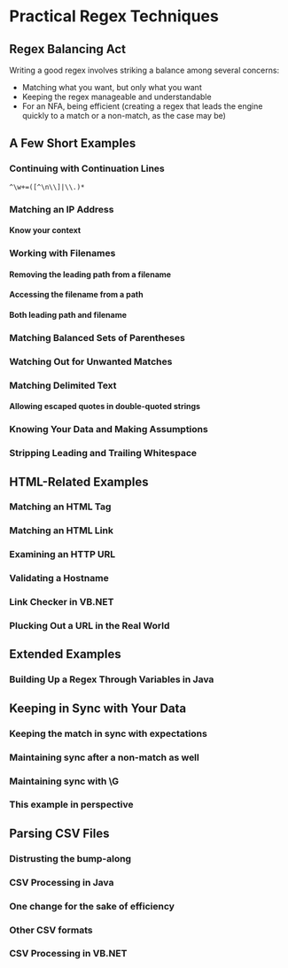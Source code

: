# Practical Regex Techniques

## Regex Balancing Act

Writing a good regex involves striking a balance among several concerns:

- Matching what you want, but only what you want
- Keeping the regex manageable and understandable
- For an NFA, being efficient (creating a regex that leads the engine quickly to a match or a non-match, as the case may be)

## A Few Short Examples
### Continuing with Continuation Lines

`^\w+=([^\n\\]|\\.)*`

### Matching an IP Address

#### Know your context

### Working with Filenames

#### Removing the leading path from a filename


#### Accessing the filename from a path

#### Both leading path and filename

### Matching Balanced Sets of Parentheses

### Watching Out for Unwanted Matches

### Matching Delimited Text

#### Allowing escaped quotes in double-quoted strings

### Knowing Your Data and Making Assumptions

### Stripping Leading and Trailing Whitespace

## HTML-Related Examples

### Matching an HTML Tag

### Matching an HTML Link

### Examining an HTTP URL 

### Validating a Hostname

### Link Checker in VB.NET

### Plucking Out a URL in the Real World

## Extended Examples

### Building Up a Regex Through Variables in Java

## Keeping in Sync with Your Data

### Keeping the match in sync with expectations

### Maintaining sync after a non-match as well

### Maintaining sync with \G

### This example in perspective

## Parsing CSV Files

### Distrusting the bump-along

### CSV Processing in Java

### One change for the sake of efficiency

### Other CSV formats

### CSV Processing in VB.NET

